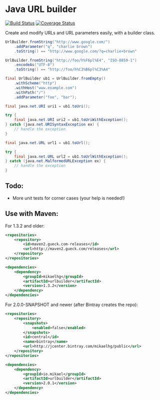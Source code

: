 Java URL builder
================

[![Build Status](https://travis-ci.org/mikaelhg/urlbuilder.png?branch=master)](https://travis-ci.org/mikaelhg/urlbuilder)
[![Coverage Status](https://coveralls.io/repos/mikaelhg/urlbuilder/badge.svg?branch=master)](https://coveralls.io/r/mikaelhg/urlbuilder?branch=master)

Create and modify URLs and URL parameters easily, with a builder class.

```java
UrlBuilder.fromString("http://www.google.com/")
    .addParameter("q", "charlie brown")
    .toString() == "http://www.google.com/?q=charlie+brown"

UrlBuilder.fromString("http://foo/h%F6pl%E4", "ISO-8859-1")
    .encodeAs("UTF-8")
    .toString() == "http://foo/h%C3%B6pl%C3%A4"

final UrlBuilder ub1 = UrlBuilder.fromEmpty()
    .withScheme("http")
    .withHost("www.example.com")
    .withPath("/")
    .addParameter("foo", "bar");

final java.net.URI uri1 = ub1.toUri();

try {
    final java.net.URI uri2 = ub1.toUriWithException();
} catch (java.net.URISyntaxException ex) {
    // handle the exception
}

final java.net.URL url1 = ub1.toUrl();

try {
    final java.net.URL url2 = ub1.toUrlWithException();
} catch (java.net.MalformedURLException ex) {
    // handle the exception
}
```

Todo:
-----

* More unit tests for corner cases (your help is needed!)

Use with Maven:
-----------------------

For 1.3.2 and older:

```xml
<repositories>
    <repository>
        <id>maven2.gueck.com-releases</id>
        <url>http://maven2.gueck.com/releases</url>
    </repository>
</repositories>

<dependencies>
    <dependency>
        <groupId>mikaelhg</groupId>
        <artifactId>urlbuilder</artifactId>
        <version>1.3.2</version>
    </dependency>
</dependencies>
```

For 2.0.0-SNAPSHOT and newer (after Bintray creates the repo):


```xml
<repositories>
    <repository>
        <snapshots>
            <enabled>false</enabled>
        </snapshots>
        <id>central</id>
        <name>bintray</name>
        <url>http://jcenter.bintray.com/mikaelhg/public</url>
    </repository>
</repositories>

<dependencies>
    <dependency>
        <groupId>io.mikael</groupId>
        <artifactId>urlbuilder</artifactId>
        <version>2.0.1</version>
    </dependency>
</dependencies>
```
